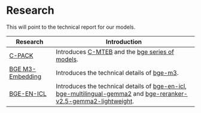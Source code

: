 # Research

This will point to the technical report for our models.

| Research                                             | Introduction                                                 |
| ---------------------------------------------------- | ------------------------------------------------------------ |
| [C-PACK](https://arxiv.org/abs/2309.07597)           | Introduces [C-MTEB](https://huggingface.co/C-MTEB) and the [bge series of models](https://huggingface.co/collections/BAAI/bge-66797a74476eb1f085c7446d). |
| [BGE M3-Embedding](https://arxiv.org/abs/2402.03216) | Introduces the technical details of [bge-m3](https://huggingface.co/BAAI/bge-m3). |
| [BGE-EN-ICL](https://arxiv.org/abs/2409.15700)       | Introduces the technical details of [bge-en-icl](https://huggingface.co/BAAI/bge-en-icl), [bge-multilingual-gemma2](https://huggingface.co/BAAI/bge-multilingual-gemma2) and [bge-reranker-v2.5-gemma2-lightweight](https://huggingface.co/BAAI/bge-reranker-v2.5-gemma2-lightweight). |
